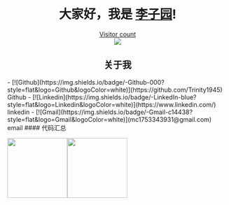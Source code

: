 <h1 align="center">大家好，我是 <a href="https://github.com/Venom-lemon">李子园</a>!</h1>
<a href="https://alili.tech"><p align="center"> Visitor count<br> <img src="https://profile-counter.glitch.me/Venom-lemon/count.svg" /></a>
<h2 align="center">关于我</h2>
- [![Github](https://img.shields.io/badge/-Github-000?style=flat&logo=Github&logoColor=white)](https://github.com/Trinity1945) Github
- [![Linkedin](https://img.shields.io/badge/-LinkedIn-blue?style=flat&logo=Linkedin&logoColor=white)](https://www.linkedin.com/) linkedin
- [![Gmail](https://img.shields.io/badge/-Gmail-c14438?style=flat&logo=Gmail&logoColor=white)](mc1753343931@gmail.com) email
#### 代码汇总	

<img align="" height="137px"  src="https://github-readme-stats.vercel.app/api?username=Trinity1945&hide_title=true&hide_border=true&show_icons=true&include_all_commits=true&line_height=21&bg_color=0,EC6C6C,FFD479,FFFC79,73FA79&theme=graywhite&locale=cn" /><img align="" height="137px"  src="https://github-readme-stats.vercel.app/api/top-langs/?username=Trinity1945&hide_title=true&hide_border=true&layout=compact&bg_color=0,73FA79,73FDFF,D783FF&theme=graywhite&locale=cn" />
